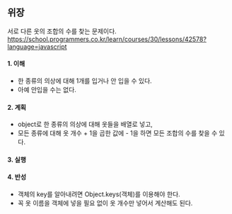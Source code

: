 ## 위장
서로 다른 옷의 조합의 수를 찾는 문제이다.
https://school.programmers.co.kr/learn/courses/30/lessons/42578?language=javascript

#### 1. 이해
- 한 종류의 의상에 대해 1개를 입거나 안 입을 수 있다.
- 아예 안입을 수는 없다.

#### 2. 계획
- object로 한 종류의 의상에 대해 옷들을 배열로 넣고,
- 모든 종류에 대해 옷 개수 + 1을 곱한 값에 - 1을 하면 모든 조합의 수를 찾을 수 있다.

#### 3. 실행

#### 4. 반성
- 객체의 key를 알아내려면 Object.keys(객체)를 이용해야 한다.
- 꼭 옷 이름을 객체에 넣을 필요 없이 옷 개수만 넣어서 계산해도 된다.
